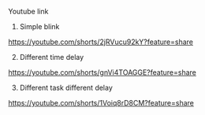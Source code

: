 Youtube link

1. Simple blink

https://youtube.com/shorts/2jRVucu92kY?feature=share

2. Different time delay

https://youtube.com/shorts/gnVi4TOAGGE?feature=share

3. Different task different delay

https://youtube.com/shorts/1Voiq8rD8CM?feature=share

